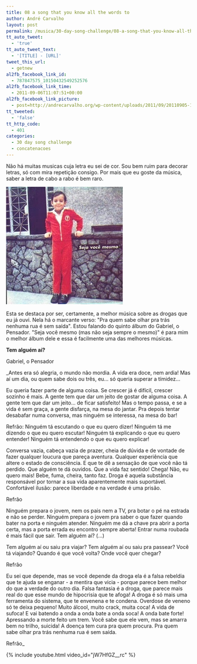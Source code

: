 ```yaml
---
title: 08 a song that you know all the words to
author: André Carvalho
layout: post
permalink: /musica/30-day-song-challenge/08-a-song-that-you-know-all-the-words-to/
tt_auto_tweet:
  - 'true'
tt_auto_tweet_text:
  - '[TITLE] - [URL]'
tweet_this_url:
  - getnew
al2fb_facebook_link_id:
  - 787847575_10150432549252576
al2fb_facebook_link_time:
  - 2011-09-06T11:07:51+00:00
al2fb_facebook_link_picture:
  - post=http://andrecarvalho.org/wp-content/uploads/2011/09/20110905-112658.jpg
tt_tweeted:
  - 'false'
tt_http_code:
  - 401
categories:
  - 30 day song challenge
  - concatenacoes
---
```


Não há muitas musicas cuja letra eu sei de cor. Sou bem ruim para decorar letras, só com mira repetição consigo. Por mais que eu goste da música, saber a letra de cabo a rabo é bem raro.

![20110905-112658.jpg](/wp-content/uploads/2011/09/20110905-112658.jpg)

Esta se destaca por ser, certamente, a melhor música sobre as drogas que eu já ouvi. Nela há o marcante verso: "Pra quem sabe olhar pra trás nenhuma rua é sem saída". Estou falando do quinto álbum do Gabriel, o Pensador. "Seja você mesmo (mas não seja sempre o mesmo)" é para mim o melhor álbum dele e essa é facilmente uma das melhores músicas.

**Tem alguém aí?**
  
Gabriel, o Pensador

_Antes era só alegria, o mundo não mordia.
A vida era doce, nem ardia!
Mas aí um dia, ou quem sabe dois ou três, eu... só queria superar a tímidez...

Eu queria fazer parte de alguma coisa.
Se crescer já é difícil, crescer sozinho é mais.
A gente tem que dar um jeito de gostar de alguma coisa.
A gente tem que dar um jeito... de ficar satisfeito!
Mas o tempo passa, e se a vida é sem graça, a gente disfarça, na mesa do jantar.
Pra depois tentar desabafar numa conversa, mas ninguém se interessa, na mesa do bar!

Refrão:
Ninguém tá escutando o que eu quero dizer!
Ninguém tá me dizendo o que eu quero escutar!
Ninguém tá explicando o que eu quero entender!
Ninguém tá entendendo o que eu quero explicar!

Conversa vazia, cabeça vazia de prazer, cheia de dúvida e de vontade de fazer qualquer loucura que pareça aventura.
Qualquer experiência que altere o estado de consciência.
E que te dê a sensação de que você não tá perdido.
Que alguém te dá ouvidos. Que a vida faz sentido!
Chega! Não, eu quero mais!
Bebe, fuma, cheira, tanto faz.
Droga é aquela substância responsável por tornar a sua vida aparentemente mais suportável.
Confortável ilusão: parece liberdade e na verdade é uma prisão.

Refrão

Ninguém prepara o jovem, nem os pais nem a TV, pra botar o pé na estrada e não se perder.
Ninguém prepara o jovem pra saber o que fazer quando bater na porta e ninguém atender.
Ninguém me dá a chave pra abrir a porta certa, mas a porta errada eu encontro sempre aberta!
Entrar numa roubada é mais fácil que sair.
Tem alguém aí? (...)

Tem alguém aí ou saiu pra viajar?
Tem alguém aí ou saiu pra passear?
Você tá viajando?
Quando é que você volta?
Onde você quer chegar?

Refrão

Eu sei que depende, mas se você depende da droga ela é a falsa rebeldia que te ajuda se enganar - a mentira que vicia - porque parece bem melhor do que a verdade do outro dia.
Falsa fantasia é a droga, que parece mais real do que esse mundo de hipocrisia que te afoga!
A droga é só mais uma ferramenta do sistema, que te envenena e te condena.
Overdose de veneno só te deixa pequeno!
Muito álcool, muito crack, muita coca!
A vida de sufoca!
E vai batendo a onda a onda bate a onda soca!
A onda bate forte!
Apressando a morte feito um trem.
Você sabe que ele vem, mas se amarra bem no trilho, suicida!
A doença tem cura pra quem procura.
Pra quem sabe olhar pra trás nenhuma rua é sem saída.

Refrão_

{% include youtube.html video_id="jW7HfGZ__rc" %}
